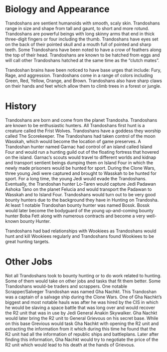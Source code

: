 # Biology and Appearance

Trandoshans are sentient humanoids with smooth, scaly skin.
Trandoshans range in size and shape from tall and gaunt, to short and more rotund.
Trandoshans are powerful beings with long skinny arms that end in thick three-digit fingers or four including the thumb.
Trandoshans have eyes set on the back of their pointed skull and a mouth full of pointed and sharp teeth.
Some Trandoshans have been noted to have a crow of feathers along the top of their head.
Trandoshans are known to be hatched from eggs and will call other Trandoshans hatched at the same time as the “clutch mates”.

Trandoshan brains have been noticed to have base urges that include: Fury, Rage, and aggression.
Trandoshans come in a range of colors including Green, Red, Yellow, Orange, and Brown.
Trandoshans also have sharp claws on their hands and feet which allow them to climb trees in a forest or jungle.

# History

Trandoshans are born and come from the planet Trandosha.
Trandoshans are known to be enthusiastic hunters.
All Trandoshans first hunt is a creature called the Frist Wolves.
Trandoshans have a goddess they worship called The Scorekeeper.
The Trandoshans had taken control of the moon Wasskah, which would become the location of game preserves.
A Trandoshan hunter named Garnac had control of an island called Island Four and would run a hunting guild out of the floating fortress that hovered on the island.
Garnac’s scouts would travel to different worlds and kidnap and transport sentient beings dumping them on Island Four in which the newly made prisoners would be hunted for sport.
During the Clone Wars, three young Jedi were captured and brought to Wasskah to be hunted for sport.
For a long time, the young Jedi would evade the Trandoshans.
Eventually, the Trandoshan hunter Lo-Taren would capture Jedi Padawan Ashoka Tano on the planet Felucia and would transport the Padawan to Wasskah and to Island Four.
Trandoshans would turn out to be very good bounty hunters due to the background they have in Hunting on Trandosha.
At least 1 notable Trandoshan bounty hunter was named Bossk.
Bossk would later become the bodyguard of the young up-and-coming bounty hunter Boba Fett along with numerous contracts and become a very well-known bounty Hunter.

Trandoshans had bad relationships with Wookiees as Trandoshans would hunt and kill Wookiees regularly and Trandoshans found Wookiees to be great hunting targets.

# Other Jobs

Not all Trandoshans took to bounty hunting or to do work related to hunting.
Some of them would take on other jobs and tasks that fit them better.
Some Trandoshans would-be traders and scrappers.
One notable Scrapper/Salveger Trandoshan was named Gha Nachkt.
This Trandoshan was a captain of a salvage ship during the Clone Wars.
One of Gha Nachkt’s biggest and most notable hauls was after he was hired by the CIS in which he would be slaving a space battle that was long over and would recover the R2 unit that was in use by Jedi General Anakin Skywalker.
Gha Nachkt would later bring the R2 unit to General Grievous on his secret base.
While on this base Grevious would task Gha Nachkt with opening the R2 unit and extracting the information from it which during this time he found that the R2 unit had all the information of republic ships and battleplans.
Later after finding this information, Gha Nachkt would try to negotiate the price of the R2 unit which would lead to his death at the hands of Grievous.
